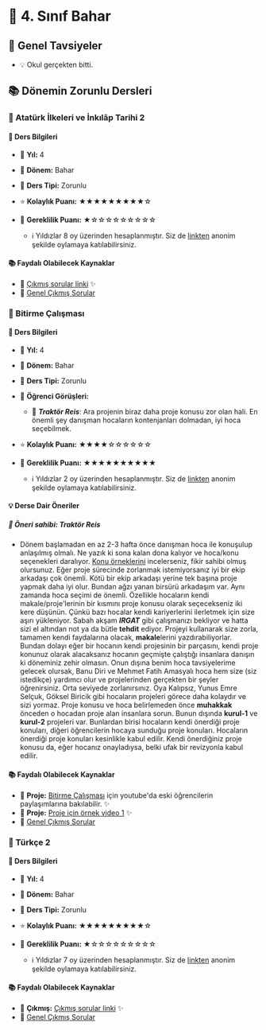 # 📅 4. Sınıf Bahar

## 📝 Genel Tavsiyeler

- 💡 Okul gerçekten bitti.
## 📚 Dönemin Zorunlu Dersleri


### 📘 Atatürk İlkeleri ve İnkılâp Tarihi 2

#### 📄 Ders Bilgileri

- 📅 **Yıl:** 4
- 📆 **Dönem:** Bahar
- 🏫 **Ders Tipi:** Zorunlu
- ⭐ **Kolaylık Puanı:** ★★★★★★★★★☆
- 🔑 **Gereklilik Puanı:** ★☆☆☆☆☆☆☆☆☆

    - ℹ️ Yıldızlar 8 oy üzerinden hesaplanmıştır. Siz de [linkten](https://forms.gle/3njZjmhm215YCAxe6) anonim şekilde oylamaya katılabilirsiniz.

#### 📚 Faydalı Olabilecek Kaynaklar

- 📄 [Çıkmış sorular linki](https://drive.google.com/drive/folders/1AYcmjk-pa2CV7H6Olqt80vEavnGyQklI?usp=drive_link) ✨
- 📄 [Genel Çıkmış Sorular](https://drive.google.com/drive/folders/1imIiwx0xxIPWREGP-YqotnFdUku8Ealf?usp=sharing)

### 📘 Bitirme Çalışması

#### 📄 Ders Bilgileri

- 📅 **Yıl:** 4
- 📆 **Dönem:** Bahar
- 🏫 **Ders Tipi:** Zorunlu
- 💬 **Öğrenci Görüşleri:**
  - 👤 **_Traktör Reis_**: Ara projenin biraz daha proje konusu zor olan hali. En önemli şey danışman hocaların kontenjanları dolmadan, iyi hoca seçebilmek.
- ⭐ **Kolaylık Puanı:** ★★★★☆☆☆☆☆☆
- 🔑 **Gereklilik Puanı:** ★★★★★★★★★★

    - ℹ️ Yıldızlar 2 oy üzerinden hesaplanmıştır. Siz de [linkten](https://forms.gle/3njZjmhm215YCAxe6) anonim şekilde oylamaya katılabilirsiniz.
#### 💡 Derse Dair Öneriler

##### 📌 Öneri sahibi: Traktör Reis
- Dönem başlamadan en az 2-3 hafta önce danışman hoca ile konuşulup anlaşılmış olmalı. Ne yazık ki sona kalan dona kalıyor ve hoca/konu seçenekleri daralıyor. [Konu örneklerini](https://github.com/baselkelziye/YTU_Bilgisayar_Muhendisligi_Arsiv/tree/main/Bitirme%20%C3%87al%C4%B1%C5%9Fmas%C4%B1/Esinlenmek%20%C4%B0%C3%A7in%20Konular) incelerseniz, fikir sahibi olmuş olursunuz. Eğer proje sürecinde zorlanmak istemiyorsanız iyi bir ekip arkadaşı çok önemli. Kötü bir ekip arkadaşı yerine tek başına proje yapmak daha iyi olur. Bundan ağzı yanan birsürü arkadaşım var. Aynı zamanda hoca seçimi de önemli. Özellikle hocaların kendi makale/proje'lerinin bir kısmını proje konusu olarak seçecekseniz iki kere düşünün. Çünkü bazı hocalar kendi kariyerlerini ilerletmek için size aşırı yükleniyor. Sabah akşam *__IRGAT__* gibi çalışmanızı bekliyor ve hatta sizi el altından not ya da bütle **tehdit** ediyor. Projeyi kullanarak size zorla, tamamen kendi faydalarına olacak, **makale**lerini yazdırabiliyorlar. Bundan dolayı eğer bir hocanın kendi projesinin bir parçasını, kendi proje konunuz olarak alacaksanız hocanın geçmişte çalıştığı insanlara danışın ki döneminiz zehir olmasın. Onun dışına benim hoca tavsiyelerime gelecek olursak, Banu Diri ve Mehmet Fatih Amasyalı hoca hem size (siz istedikçe) yardımcı olur ve projelerinden gerçekten bir şeyler öğrenirsiniz. Orta seviyede zorlanırsınız. Oya Kalıpsız, Yunus Emre Selçuk, Göksel Biricik gibi hocaların projeleri görece daha kolaydır ve sizi yormaz. Proje konusu ve hoca belirlemeden önce **muhakkak** önceden o hocadan proje alan insanlara sorun. Bunun dışında **kurul-1** ve **kurul-2** projeleri var. Bunlardan birisi hocaların kendi önerdiği proje konuları, diğeri öğrencilerin hocaya sunduğu proje konuları. Hocaların önerdiği proje konuları kesinlikle kabul edilir. Kendi önerdiğiniz proje konusu da, eğer hocanız onayladıysa, belki ufak bir revizyonla kabul edilir.

#### 📚 Faydalı Olabilecek Kaynaklar

- 📄 **Proje:** [Bitirme Çalışması](https://www.youtube.com/watch?v=7UhqY_zOXfE&t=70s&ab_channel=MuhammetKayraBulut) için youtube'da eski öğrencilerin paylaşımlarına bakılabilir. ✨
- 📄 **Proje:** [Proje için örnek video 1](https://www.youtube.com/watch?v=jdYA1Jk1HWM&ab_channel=YunusKaratepe) ✨
- 📄 [Genel Çıkmış Sorular](https://drive.google.com/drive/folders/1imIiwx0xxIPWREGP-YqotnFdUku8Ealf?usp=sharing)

### 📘 Türkçe 2

#### 📄 Ders Bilgileri

- 📅 **Yıl:** 4
- 📆 **Dönem:** Bahar
- 🏫 **Ders Tipi:** Zorunlu
- ⭐ **Kolaylık Puanı:** ★★★★★★★★★☆
- 🔑 **Gereklilik Puanı:** ★☆☆☆☆☆☆☆☆☆

    - ℹ️ Yıldızlar 7 oy üzerinden hesaplanmıştır. Siz de [linkten](https://forms.gle/3njZjmhm215YCAxe6) anonim şekilde oylamaya katılabilirsiniz.

#### 📚 Faydalı Olabilecek Kaynaklar

- 📄 **Çıkmış:** [Çıkmış sorular linki](https://drive.google.com/drive/folders/1oKvIPP6iwCADjMjJs2yWDjLDI8cM5SnN?usp=drive_link) ✨
- 📄 [Genel Çıkmış Sorular](https://drive.google.com/drive/folders/1imIiwx0xxIPWREGP-YqotnFdUku8Ealf?usp=sharing)
